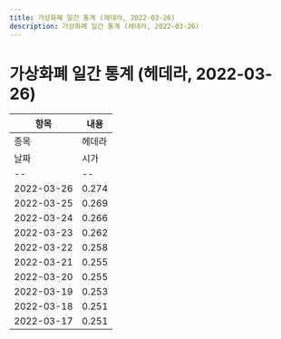 ```yaml
---
title: 가상화폐 일간 통계 (헤데라, 2022-03-26)
description: 가상화폐 일간 통계 (헤데라, 2022-03-26)
---
```


가상화폐 일간 통계 (헤데라, 2022-03-26)
===

|항목|내용|
|--|--|
|종목|헤데라||마켓|KRW-HBAR||종류|일 단위 캔들||기간|2022-03-17T09:00:00 - 2022-03-26T09:00:00|
|날짜|시가|저가|고가|종가|비고|
|--|--|--|--|--|--|
|2022-03-26|0.274|0.27|0.274|0.273|    |
|2022-03-25|0.269|0.264|0.279|0.274|    |
|2022-03-24|0.266|0.264|0.277|0.269|    |
|2022-03-23|0.262|0.258|0.267|0.266|    |
|2022-03-22|0.258|0.257|0.267|0.263|    |
|2022-03-21|0.255|0.252|0.264|0.258|    |
|2022-03-20|0.255|0.252|0.259|0.255|    |
|2022-03-19|0.253|0.252|0.259|0.255|    |
|2022-03-18|0.251|0.246|0.254|0.253|    |
|2022-03-17|0.251|0.249|0.256|0.251|    |
